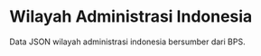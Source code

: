 Wilayah Administrasi Indonesia
=============================
Data JSON wilayah administrasi indonesia bersumber dari BPS.
